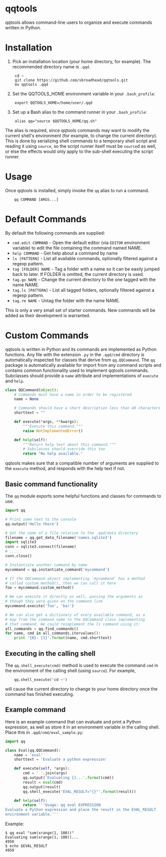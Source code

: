 # qqtools

qqtools allows command-line users to organize and execute
commands written in Python.

# Installation
1. Pick an installation location (your home directory, for example). The recommended directory name is `.qqd`.

        cd ~
        git clone https://github.com/sbroadhead/qqtools.git
        mv qqtools .qqd

2. Set the QQTOOLS_HOME environment variable in your `.bash_profile`:

        export QQTOOLS_HOME=/home/user/.qqd

3. Set up a Bash alias to the command runner in your `.bash_profile`:

        alias qq="source $QQTOOLS_HOME/qq.sh"

 The alias is required, since qqtools commands may want to modify the current shell's environment (for example, to change the current directory). This is done by serializing shell commands to a temporary shell script and reading it using `source`, so the script runner itself must be `source`d as well, or else the effects would only apply to the sub-shell executing the script runner.

# Usage
Once qqtools is installed, simply invoke the `qq` alias to run a command.

        qq COMMAND [ARGS...]

# Default Commands
By default the following commands are supplied:

 * `cmd.edit COMMAND` - Open the default editor (via `EDITOR` environment variable) to edit the file containing the command named NAME.
 * `help COMMAND` - Get help about a command by name
 * `ls [PATTERN]` - List all available commands, optionally filtered against a regexp pattern.
 * `tag [FOLDER] NAME` - Tag a folder with a name so it can be easily jumped back to later. If FOLDER is omitted, the current directory is used.
 * `tag.go NAME` - Change the current directory to the one tagged with the name NAME.
 * `tag.ls [PATTERN]` - List all tagged folders, optionally filtered against a regexp pattern.
 * `tag.rm NAME` - Untag the folder with the name NAME.

This is only a very small set of starter commands. New commands will be added as their development is warranted.

# Custom Commands
qqtools is written in Python and its commands are implemented as Python functions. Any file with the extension `.py` in the `.qqd/cmd` directory is automatically inspected for classes that derive from `qq.QQCommand`. The `qq` package is automatically available for import from any command scripts and contains common functionality used to implement qqtools commands. Subclasses should provide a `name` attribute and implementations of `execute` and `help`.

```python
class QQCommand(object):
    # Commands must have a name in order to be registered
    name = None

    # Commands should have a short description less than 40 characters long
    shorttext = ""

    def execute(*args, **kwargs):
        """Execute this command."""
        raise NotImplementedError()

    def help(self):
        """Return help text about this command."""
        # Subclasses should override this too
        return "No help available."
```

qqtools makes sure that a compatible number of arguments are supplied to the `execute` method, and responds with the help text if not.

## Basic command functionality
The `qq` module exports some helpful functions and classes for commands to use.

```python
import qq

# Print some text to the console
qq.output('Hello there')

# Get the name of a file relative to the .qqd/data directory
filename = qq.get_data_filename('names.sqlite3')
import sqlite3
conn = sqlite3.connect(filename)
# ....
conn.close()

# Instantiate another command by name
mycommand = qq.instantiate_command('mycommand')

# If the QQCommand object implementing 'mycommand' has a method
# called custom_method(), then we can call it here
foo = mycommand.custom_method()

# We can execute it directly as well, passing the arguments as
# though they were given on the command line
mycommand.execute('foo', 'bar')

# We can also get a dictionary of every available command, as a
# map from the command name to the QQCommand class implementing
# that command. We could reimplement the ls command using it:
all_commands = qq.find_commands()
for name, cmd in all_commands.itervalues():
    print '{0}: {1}'.format(name, cmd.shorttext)
```

## Executing in the calling shell
The `qq.shell_execute(cmd)` method is used to execute the command `cmd` in the environment of the calling shell (using `source`). For example,

        qq.shell_execute('cd ~')


will cause the current directory to change to your home directory once the command has finished executing.

## Example command
Here is an example command that can evaluate and print a Python expression, as well as store it in an environment variable in the calling shell. Place this in `.qqd/cmd/eval_sample.py`:

```python
import qq

class Eval(qq.QQCommand):
    name = 'eval'
    shorttext = 'Evaluate a python expression'

    def execute(self, *args):
        cmd = ' '.join(args)
        qq.output('Evaluating {}...'.format(cmd))
        result = eval(cmd)
        qq.output(result)
        qq.shell_execute('EVAL_RESULT="{}"'.format(result))

    def help(self):
        return '''Usage: qq eval EXPRESSION
Evaluate a Python expression and place the result in the EVAL_RESULT
environment variable.'''
```

Example:

    $ qq eval "sum(xrange(1, 100))"
    Evaluating sum(xrange(1, 100))...
    4950
    $ echo $EVAL_RESULT
    4950

